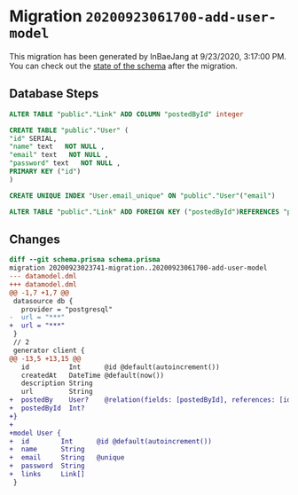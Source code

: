 # Migration `20200923061700-add-user-model`

This migration has been generated by InBaeJang at 9/23/2020, 3:17:00 PM.
You can check out the [state of the schema](./schema.prisma) after the migration.

## Database Steps

```sql
ALTER TABLE "public"."Link" ADD COLUMN "postedById" integer   

CREATE TABLE "public"."User" (
"id" SERIAL,
"name" text   NOT NULL ,
"email" text   NOT NULL ,
"password" text   NOT NULL ,
PRIMARY KEY ("id")
)

CREATE UNIQUE INDEX "User.email_unique" ON "public"."User"("email")

ALTER TABLE "public"."Link" ADD FOREIGN KEY ("postedById")REFERENCES "public"."User"("id") ON DELETE SET NULL ON UPDATE CASCADE
```

## Changes

```diff
diff --git schema.prisma schema.prisma
migration 20200923023741-migration..20200923061700-add-user-model
--- datamodel.dml
+++ datamodel.dml
@@ -1,7 +1,7 @@
 datasource db {
   provider = "postgresql" 
-  url = "***"
+  url = "***"
 }
 // 2
 generator client {
@@ -13,5 +13,15 @@
   id          Int      @id @default(autoincrement())
   createdAt   DateTime @default(now())
   description String
   url         String
+  postedBy    User?    @relation(fields: [postedById], references: [id])
+  postedById  Int?
+}
+
+model User {
+  id        Int      @id @default(autoincrement())
+  name      String
+  email     String   @unique
+  password  String
+  links     Link[]
 }
```


